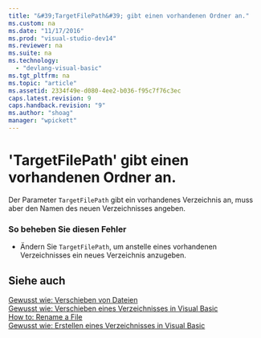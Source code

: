 ```yaml
---
title: "&#39;TargetFilePath&#39; gibt einen vorhandenen Ordner an."
ms.custom: na
ms.date: "11/17/2016"
ms.prod: "visual-studio-dev14"
ms.reviewer: na
ms.suite: na
ms.technology: 
  - "devlang-visual-basic"
ms.tgt_pltfrm: na
ms.topic: "article"
ms.assetid: 2334f49e-d080-4ee2-b036-f95c7f76c3ec
caps.latest.revision: 9
caps.handback.revision: "9"
ms.author: "shoag"
manager: "wpickett"
---
```

# &#39;TargetFilePath&#39; gibt einen vorhandenen Ordner an.
Der Parameter `TargetFilePath` gibt ein vorhandenes Verzeichnis an, muss aber den Namen des neuen Verzeichnisses angeben.  
  
### So beheben Sie diesen Fehler  
  
-   Ändern Sie `TargetFilePath`, um anstelle eines vorhandenen Verzeichnisses ein neues Verzeichnis anzugeben.  
  
## Siehe auch  
 [Gewusst wie: Verschieben von Dateien](../Topic/How%20to:%20Move%20a%20File%20in%20Visual%20Basic.md)   
 [Gewusst wie: Verschieben eines Verzeichnisses in Visual Basic](assetId:///0f26d1ef-c0a0-4445-8eb0-9b7d0490411c)   
 [How to: Rename a File](../Topic/How%20to:%20Rename%20a%20File%20in%20Visual%20Basic.md)   
 [Gewusst wie: Erstellen eines Verzeichnisses in Visual Basic](assetId:///780c7afc-a03c-4b01-865a-510fe331b1cc)